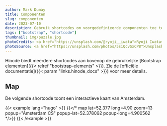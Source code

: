 ```yaml
---
author: Mark Dumay
title: Componenten
slug: componenten
date: 2023-07-10
description: Gebruik shortcodes om voorgedefinieerde componenten toe te voegen die gebruikmaken van externe libraries.
tags: ["bootstrap", "shortcode"]
thumbnail: img/puzzle.jpg
photoCredits: <a href="https://unsplash.com/@ryoji__iwata">Ryoji Iwata</a>
photoSource: <a href="https://unsplash.com/photos/5siQcvSxCP8">Unsplash</a>
---
```


Hinode biedt meerdere shortcodes aan bovenop de gebruikelijke [Bootstrap elementen]({{< relref "bootstrap-elements" >}}). Zie de [officiële documentatie]({{< param "links.hinode_docs" >}}) voor meer details.

## Map

De volgende shortcode toont een interactieve kaart van Amsterdam.

<!-- markdownlint-disable MD037 -->
{{< example lang="hugo" >}}
  {{</* map lat=52.377 long=4.90 zoom=13 popup="Amsterdam CS" popup-lat=52.378062 popup-long=4.900562 */>}}
{{< /example >}}
<!-- markdownlint-enable MD037 -->
